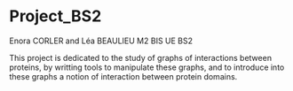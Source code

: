 # Project_BS2
Enora CORLER and Léa BEAULIEU
M2 BIS
UE BS2


This project is dedicated to the study of graphs of interactions between proteins, by writting tools to manipulate these graphs, and to introduce into these graphs a notion of interaction between protein domains.


